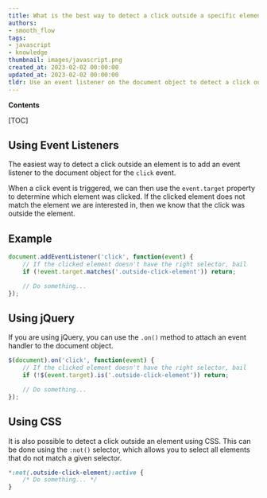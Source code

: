 ```yaml
---
title: What is the best way to detect a click outside a specific element?
authors:
- smooth_flow
tags:
- javascript
- knowledge
thumbnail: images/javascript.png
created_at: 2023-02-02 00:00:00
updated_at: 2023-02-02 00:00:00
tldr: Use an event listener on the document object to detect a click outside an element.
---
```


**Contents**

[TOC]

## Using Event Listeners

The easiest way to detect a click outside an element is to add an event listener to the document object for the `click` event. 

When a click event is triggered, we can then use the `event.target` property to determine which element was clicked. If the clicked element does not match the element we are interested in, then we know that the click was outside the element.

## Example

```javascript
document.addEventListener('click', function(event) {
    // If the clicked element doesn't have the right selector, bail
    if (!event.target.matches('.outside-click-element')) return;

    // Do something...
});
```

## Using jQuery

If you are using jQuery, you can use the `.on()` method to attach an event handler to the document object.

```javascript
$(document).on('click', function(event) {
    // If the clicked element doesn't have the right selector, bail
    if (!$(event.target).is('.outside-click-element')) return;

    // Do something...
});
```

## Using CSS

It is also possible to detect a click outside an element using CSS. This can be done using the `:not()` selector, which allows you to select all elements that do not match a given selector.

```css
*:not(.outside-click-element):active {
    /* Do something... */
}
```
